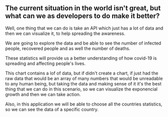 ## The current situation in the world isn't great, but what can we as developers to do make it better?

Well, one thing that we can do is take an API which just has a lot of data and then we can visualize it, to help spreading the awareness.

We are going to explore the data and be able to see the number of infected people, recovered people and as well the number of deaths.

These statistics will provide us a better understanding of how covid-19 is spreading and affecting people's lives. 

This chart contains a lof of data, but if didn't create a chart, if just had the raw data that would be an array of many numbers that would be unreadable to any human being, but taking the data and making sense of it it's the best thing that we can do in this scenario, so we can visualize the exponencial growth and then we can take action.

Also, in this application we will be able to choose all the countries statistics, so we can see the data of a specific country.